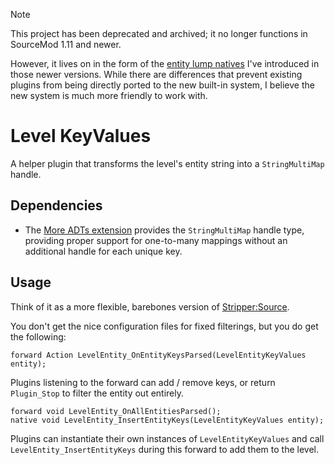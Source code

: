 > [!NOTE]  
> This project has been deprecated and archived; it no longer functions in SourceMod 1.11
> and newer.
> 
> However, it lives on in the form of the [entity lump natives][] I've introduced in those
> newer versions.  While there are differences that prevent existing plugins from being
> directly ported to the new built-in system, I believe the new system is much more friendly
> to work with.

[entity lump natives]: https://wiki.alliedmods.net/Entity_Lumps_(SourceMod_Scripting)

# Level KeyValues
A helper plugin that transforms the level's entity string into a `StringMultiMap` handle.

## Dependencies

* The [More ADTs extension][madt] provides the `StringMultiMap` handle type, providing proper
support for one-to-many mappings without an additional handle for each unique key.

[madt]: https://github.com/nosoop/SMExt-MoreADTs/releases

## Usage

Think of it as a more flexible, barebones version of [Stripper:Source].

You don't get the nice configuration files for fixed filterings, but you do get the following:

```
forward Action LevelEntity_OnEntityKeysParsed(LevelEntityKeyValues entity);
```

Plugins listening to the forward can add / remove keys, or return `Plugin_Stop` to filter the
entity out entirely.

```
forward void LevelEntity_OnAllEntitiesParsed();
native void LevelEntity_InsertEntityKeys(LevelEntityKeyValues entity);
```

Plugins can instantiate their own instances of `LevelEntityKeyValues` and call
`LevelEntity_InsertEntityKeys` during this forward to add them to the level.

[Stripper:Source]: http://www.bailopan.net/stripper/
